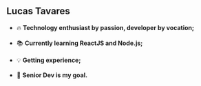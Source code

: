 ## Lucas Tavares

- :fire: <strong>Technology enthusiast by passion, developer by vocation;</strong><br/><br/>
- :books: <strong>Currently learning ReactJS and Node.js;</strong><br/><br/>
- :bulb: <strong>Getting experience;</strong><br/><br/>
- :pushpin: <strong>Senior Dev is my goal.</strong>
